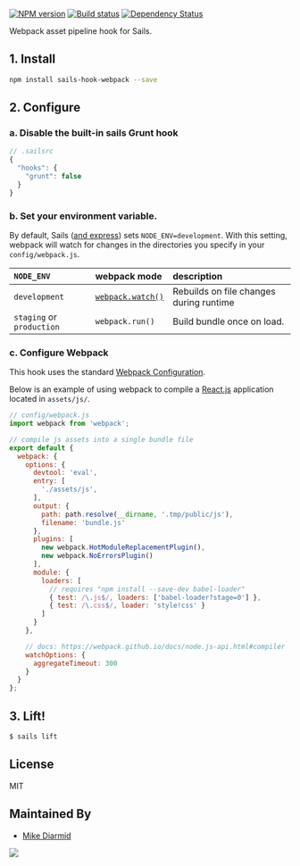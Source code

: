
[![NPM version][npm-image]][npm-url]
[![Build status][travis-image]][travis-url]
[![Dependency Status][daviddm-image]][daviddm-url]

Webpack asset pipeline hook for Sails.

## 1. Install
```sh
npm install sails-hook-webpack --save
```

## 2. Configure

### a. Disable the built-in sails Grunt hook

```js
// .sailsrc
{
  "hooks": {
    "grunt": false
  }
}
```

### b. Set your environment variable.

By default, Sails ([and express](http://stackoverflow.com/a/16979503/291180)) sets `NODE_ENV=development`.
With this setting, webpack will watch for changes in the directories you specify in your `config/webpack.js`.


| `NODE_ENV` | webpack mode | description |
|:---|:---|:---|
| `development` | [`webpack.watch()`](https://webpack.github.io/docs/configuration.html#watch) | Rebuilds on file changes during runtime |
| `staging` or `production` | `webpack.run()` | Build bundle once on load. |

### c. Configure Webpack

This hook uses the standard [Webpack Configuration](https://webpack.github.io/docs/configuration.html).

Below is an example of using webpack to compile a [React.js](https://facebook.github.io/react/) application located in `assets/js/`.

```js
// config/webpack.js
import webpack from 'webpack';

// compile js assets into a single bundle file
export default {
  webpack: {
    options: {
      devtool: 'eval',
      entry: [
        './assets/js',
      ],
      output: {
        path: path.resolve(__dirname, '.tmp/public/js'),
        filename: 'bundle.js'
      },
      plugins: [
        new webpack.HotModuleReplacementPlugin(),
        new webpack.NoErrorsPlugin()
      ],
      module: {
        loaders: [
          // requires "npm install --save-dev babel-loader"
          { test: /\.js$/, loaders: ['babel-loader?stage=0'] },
          { test: /\.css$/, loader: 'style!css' }
        ]
      }
    },

    // docs: https://webpack.github.io/docs/node.js-api.html#compiler
    watchOptions: {
      aggregateTimeout: 300
    }
  }
};
```

## 3. Lift!

```sh
$ sails lift
```

## License
MIT

## Maintained By
- [Mike Diarmid](https://github.com/salakar)

<img src='http://i.imgur.com/NsAdNdJ.png'>

[sails-logo]: http://cdn.tjw.io/images/sails-logo.png
[sails-url]: https://sailsjs.org
[npm-image]: https://img.shields.io/npm/v/sails-hook-webpack.svg?style=flat-square
[npm-url]: https://npmjs.org/package/sails-hook-webpack
[travis-image]: https://img.shields.io/travis/teamfa/sails-hook-webpack.svg?style=flat-square
[travis-url]: https://travis-ci.org/teamfa/sails-hook-webpack
[daviddm-image]: http://img.shields.io/david/teamfa/sails-hook-webpack.svg?style=flat-square
[daviddm-url]: https://david-dm.org/teamfa/sails-hook-webpack
